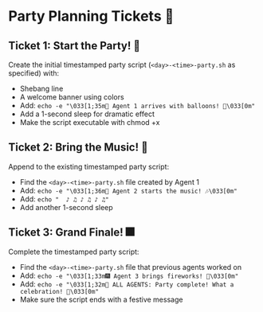 # Party Planning Tickets 🎊

## Ticket 1: Start the Party! 🎈
Create the initial timestamped party script (`<day>-<time>-party.sh` as specified) with:
- Shebang line
- A welcome banner using colors
- Add: `echo -e "\033[1;35m🎉 Agent 1 arrives with balloons! 🎈\033[0m"`
- Add a 1-second sleep for dramatic effect
- Make the script executable with chmod +x

## Ticket 2: Bring the Music! 🎵
Append to the existing timestamped party script:
- Find the `<day>-<time>-party.sh` file created by Agent 1
- Add: `echo -e "\033[1;36m🎵 Agent 2 starts the music! 🎶\033[0m"`
- Add: `echo "  ♪ ♫ ♪ ♫ ♪ ♫"`
- Add another 1-second sleep

## Ticket 3: Grand Finale! 🎆
Complete the timestamped party script:
- Find the `<day>-<time>-party.sh` file that previous agents worked on
- Add: `echo -e "\033[1;33m🎆 Agent 3 brings fireworks! 🎇\033[0m"`
- Add: `echo -e "\033[1;32m🎊 ALL AGENTS: Party complete! What a celebration! 🎊\033[0m"`
- Make sure the script ends with a festive message